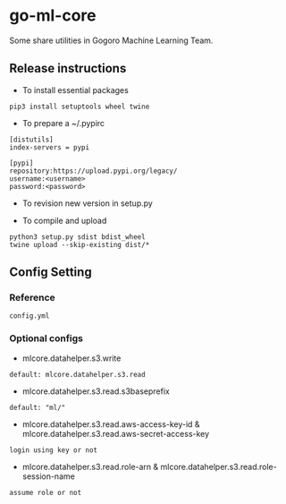 # go-ml-core

Some share utilities in Gogoro Machine Learning Team.

## Release instructions

- To install essential packages

```
pip3 install setuptools wheel twine
```

- To prepare a ~/.pypirc

```
[distutils]
index-servers = pypi

[pypi]
repository:https://upload.pypi.org/legacy/
username:<username>
password:<password>
```

- To revision new version in setup.py


- To compile and upload

```
python3 setup.py sdist bdist_wheel
twine upload --skip-existing dist/*
```

## Config Setting

### Reference

```
config.yml
```

### Optional configs

- mlcore.datahelper.s3.write

```
default: mlcore.datahelper.s3.read
```

- mlcore.datahelper.s3.read.s3baseprefix

```
default: "ml/"
```

- mlcore.datahelper.s3.read.aws-access-key-id & mlcore.datahelper.s3.read.aws-secret-access-key

```
login using key or not
```

- mlcore.datahelper.s3.read.role-arn & mlcore.datahelper.s3.read.role-session-name

```
assume role or not
```
 

